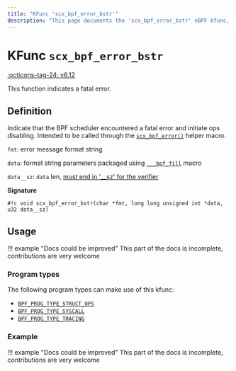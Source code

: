 ```yaml
---
title: "KFunc 'scx_bpf_error_bstr'"
description: "This page documents the 'scx_bpf_error_bstr' eBPF kfunc, including its definition, usage, program types that can use it, and examples."
---
```

# KFunc `scx_bpf_error_bstr`

<!-- [FEATURE_TAG](scx_bpf_error_bstr) -->
[:octicons-tag-24: v6.12](https://github.com/torvalds/linux/commit/f0e1a0643a59bf1f922fa209cec86a170b784f3f)
<!-- [/FEATURE_TAG] -->

This function indicates a fatal error.

## Definition

Indicate that the BPF scheduler encountered a fatal error and initiate ops disabling. Intended to be called through the [`scx_bpf_error()`](https://github.com/torvalds/linux/blob/2a52ca7c98960aafb0eca9ef96b2d0c932171357/tools/sched_ext/include/scx/common.bpf.h#L93) helper macro.
 
`fmt`: error message format string

`data`: format string parameters packaged using [`___bpf_fill`](../../ebpf-library/libbpf/ebpf/___bpf_fill.md) macro

`data__sz`: `data` len, [must end in '__sz' for the verifier](../concepts/kfuncs.md#__sz-annotation)

**Signature**

<!-- [KFUNC_DEF] -->
`#!c void scx_bpf_error_bstr(char *fmt, long long unsigned int *data, u32 data__sz)`
<!-- [/KFUNC_DEF] -->

## Usage

!!! example "Docs could be improved"
    This part of the docs is incomplete, contributions are very welcome

### Program types

The following program types can make use of this kfunc:

<!-- [KFUNC_PROG_REF] -->
- [`BPF_PROG_TYPE_STRUCT_OPS`](../program-type/BPF_PROG_TYPE_STRUCT_OPS.md)
- [`BPF_PROG_TYPE_SYSCALL`](../program-type/BPF_PROG_TYPE_SYSCALL.md)
- [`BPF_PROG_TYPE_TRACING`](../program-type/BPF_PROG_TYPE_TRACING.md)
<!-- [/KFUNC_PROG_REF] -->

### Example

!!! example "Docs could be improved"
    This part of the docs is incomplete, contributions are very welcome

